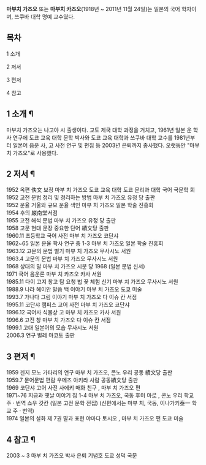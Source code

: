 **마부치 가즈오** 또는 **마부치 카즈오**(1918년 ~ 2011년 11월 24일)는 일본의 국어 학자이며, 쓰쿠바 대학 명예 교수였다.

## 목차

    

1 소개

2 저서

3 편저

4 참고

## 1 소개 ¶

마부치 가즈오는 나고야 시 출생이다. 교토 제국 대학 과정을 거치고, 1961년 일본 운 학사 연구에 도쿄 교육 대학 문학 박사와 도쿄 교육
대학과 쓰쿠바 대학 교수를 1981년부터 일본어 음운 사, 고 사전 연구 및 편집 등 2003년 은퇴까지 종사했다. 오랫동안 "마부치
가즈오"로 사용했다.  

## 2 저서 ¶

1952 옥편 佚文 보정 마부 치 가즈오 도쿄 교육 대학 도쿄 문리과 대학 국어 국문학 회  
1952 고전 문법 정리 및 정리하는 방법 마부 치 가즈오 유정 당 출판  
1952 운율 거울와 규모 운율 색인 마부 치 가즈오 일본 학술 진흥회  
1954 후의 巌南堂서점  
1955 고전 해석 문법 마부 치 가즈오 유정 당 출판  
1958 고문 현대 문장 중요한 단어 績文당 출판  
1960.11 초등학교 국어 사전 마부 치 가즈오 코단샤  
1962~65 일본 운율 학사 연구 중 1-3 마부 치 가즈오 일본 학술 진흥회  
1963.12 고문의 문법 별기 마부 치 가즈오 무사시노 서원  
1963.4 고문의 문법 마부 치 가즈오 무사시노 서원  
1968 상대의 말 마부 치 가즈오 시분 당 1968 (일본 문법 신서)  
1971 국어 음운론 마부 치 카즈오 카사 서원  
1985.11 다이 고지 창고 탐 요청 법 꽃 체험 신기 마부 치 가즈오 무사시노 서원  
1988.9 나라 헤이안 말씀 백 이야기 마부 치 가즈오 도쿄 미술  
1993.7 가나다 그림 이야기 마부 치 가즈오 다 이슈 칸 서점  
1995.11 코단샤 캠퍼스 고어 사전 마부 치 가즈오 코단샤  
1996.12 국어사 식물상 고 마부 치 카즈오 카사 서원  
1996.6 고전 창 마부 치 가즈오 다 이슈 칸 서점  
1999.1 고대 일본어의 모습 무사시노 서원  
2006.3 연구 벌레 마코토 출판

## 3 편저 ¶

1959 겐지 모노 가타리의 연구 마부 치 가즈오, 콘노 우리 공동 績文당 출판  
1959.7 문어문법 편람 우메즈 아키라 사람 공동績文당 출판  
1969 코단샤 고어 사전 사에키 매화 친구 , 마부 치 가즈오 편  
1971~76 지금과 옛날 이야기 집 1-4 마부 치 가즈오, 국동 후미 마로 , 콘노 우리 학교 주 · 번역 쇼우 갓칸 (일본 고전 문학
전집) (신편에서는 마부 치, 국동, 이나가키泰一 학교 주 · 번역)  
1974 일본의 설화 제 7권 말과 표현 야마다 토시오 , 마부 치 가즈오 편 도쿄 미술

## 4 참고 ¶

2003 ~ 3 마부 치 가즈오 박사 은퇴 기념호 도쿄 성덕 국문  

